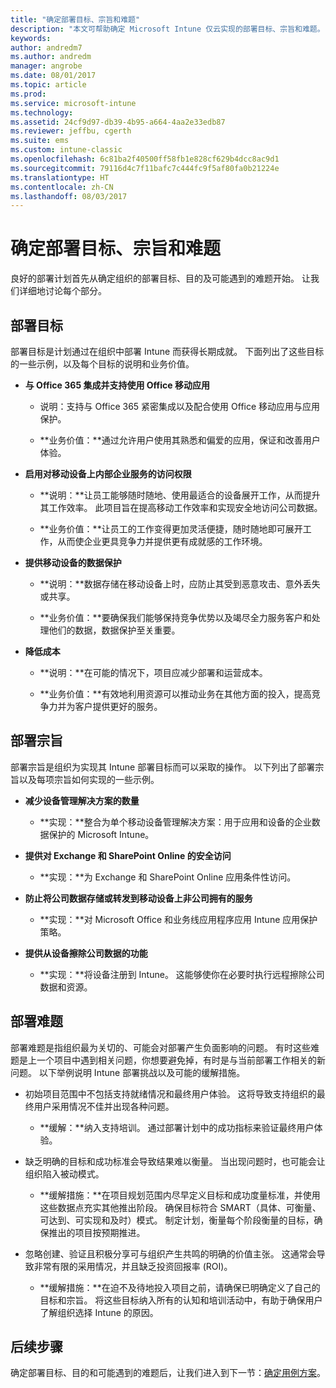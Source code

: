 ```yaml
---
title: "确定部署目标、宗旨和难题"
description: "本文可帮助确定 Microsoft Intune 仅云实现的部署目标、宗旨和难题。"
keywords: 
author: andredm7
ms.author: andredm
manager: angrobe
ms.date: 08/01/2017
ms.topic: article
ms.prod: 
ms.service: microsoft-intune
ms.technology: 
ms.assetid: 24cf9d97-db39-4b95-a664-4aa2e33edb87
ms.reviewer: jeffbu, cgerth
ms.suite: ems
ms.custom: intune-classic
ms.openlocfilehash: 6c81ba2f40500ff58fb1e828cf629b4dcc8ac9d1
ms.sourcegitcommit: 79116d4c7f11bafc7c444fc9f5af80fa0b21224e
ms.translationtype: HT
ms.contentlocale: zh-CN
ms.lasthandoff: 08/03/2017
---
```

# <a name="determine-deployment-goals-objectives-and-challenges"></a>确定部署目标、宗旨和难题

良好的部署计划首先从确定组织的部署目标、目的及可能遇到的难题开始。 让我们详细地讨论每个部分。

## <a name="deployment-goals"></a>部署目标

部署目标是计划通过在组织中部署 Intune 而获得长期成就。 下面列出了这些目标的一些示例，以及每个目标的说明和业务价值。

-   **与 Office 365 集成并支持使用 Office 移动应用**

    -   说明：支持与 Office 365 紧密集成以及配合使用 Office 移动应用与应用保护。

    -   **业务价值：**通过允许用户使用其熟悉和偏爱的应用，保证和改善用户体验。

-   **启用对移动设备上内部企业服务的访问权限**

    -   **说明：**让员工能够随时随地、使用最适合的设备展开工作，从而提升其工作效率。 此项目旨在提高移动工作效率和实现安全地访问公司数据。

    -   **业务价值：**让员工的工作变得更加灵活便捷，随时随地即可展开工作，从而使企业更具竞争力并提供更有成就感的工作环境。

-   **提供移动设备的数据保护**

    -   **说明：**数据存储在移动设备上时，应防止其受到恶意攻击、意外丢失或共享。

    -   **业务价值：**要确保我们能够保持竞争优势以及竭尽全力服务客户和处理他们的数据，数据保护至关重要。

-   **降低成本**

    -   **说明：**在可能的情况下，项目应减少部署和运营成本。

    -    **业务价值：**有效地利用资源可以推动业务在其他方面的投入，提高竞争力并为客户提供更好的服务。

## <a name="deployment-objectives"></a>部署宗旨

部署宗旨是组织为实现其 Intune 部署目标而可以采取的操作。 以下列出了部署宗旨以及每项宗旨如何实现的一些示例。

-   **减少设备管理解决方案的数量**

    -   **实现：**整合为单个移动设备管理解决方案：用于应用和设备的企业数据保护的 Microsoft Intune。

-   **提供对 Exchange 和 SharePoint Online 的安全访问**

    -   **实现：**为 Exchange 和 SharePoint Online 应用条件性访问。

-   **防止将公司数据存储或转发到移动设备上非公司拥有的服务**

    -   **实现：**对 Microsoft Office 和业务线应用程序应用 Intune 应用保护策略。

-   **提供从设备擦除公司数据的功能**

    -   **实现：**将设备注册到 Intune。 这能够使你在必要时执行远程擦除公司数据和资源。

## <a name="deployment-challenges"></a>部署难题

部署难题是指组织最为关切的、可能会对部署产生负面影响的问题。 有时这些难题是上一个项目中遇到相关问题，你想要避免掉，有时是与当前部署工作相关的新问题。 以下举例说明 Intune 部署挑战以及可能的缓解措施。

-   初始项目范围中不包括支持就绪情况和最终用户体验。 这将导致支持组织的最终用户采用情况不佳并出现各种问题。

    -   **缓解：**纳入支持培训。 通过部署计划中的成功指标来验证最终用户体验。

-   缺乏明确的目标和成功标准会导致结果难以衡量。 当出现问题时，也可能会让组织陷入被动模式。

    -   **缓解措施：**在项目规划范围内尽早定义目标和成功度量标准，并使用这些数据点充实其他推出阶段。 确保目标符合 SMART（具体、可衡量、可达到、可实现和及时）模式。 制定计划，衡量每个阶段衡量的目标，确保推出的项目按预期推进。

-   忽略创建、验证且积极分享可与组织产生共鸣的明确的价值主张。 这通常会导致非常有限的采用情况，并且缺乏投资回报率 (ROI)。

    -   **缓解措施：**在迫不及待地投入项目之前，请确保已明确定义了自己的目标和宗旨。 将这些目标纳入所有的认知和培训活动中，有助于确保用户了解组织选择 Intune 的原因。

## <a name="next-steps"></a>后续步骤

确定部署目标、目的和可能遇到的难题后，让我们进入到下一节：[确定用例方案](planning-guide-scenarios.md)。
